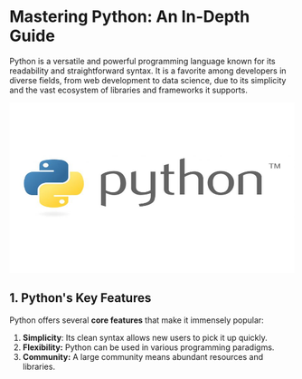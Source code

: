 # Mastering Python: An In-Depth Guide
Python is a versatile and powerful programming language known for its readability and
straightforward syntax. It is a favorite among developers in diverse fields, from web development
to data science, due to its simplicity and the vast ecosystem of libraries and frameworks it
supports.

<img src="PythonLogo.jpg" width="600" height="300">

## 1. **Python's Key Features**
Python offers several **core features** that make it immensely popular:
1. **Simplicity**: Its clean syntax allows new users to pick it up quickly.
2. **Flexibility:** Python can be used in various programming paradigms.
3. **Community:** A large community means abundant resources and libraries.

